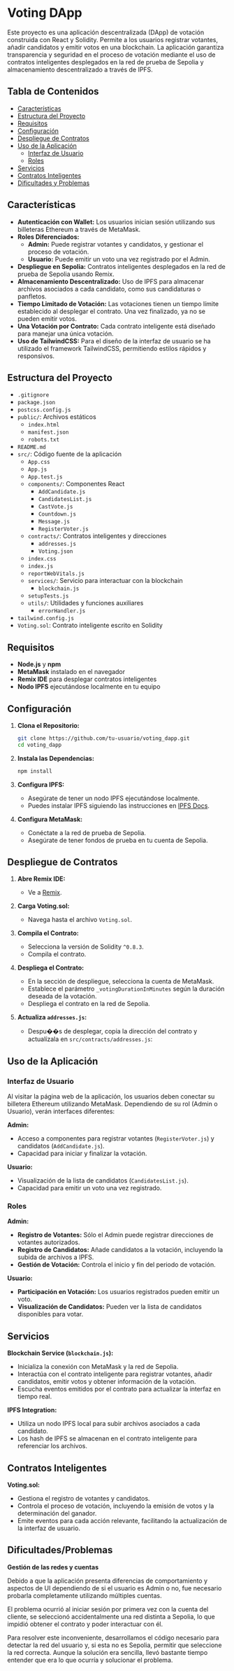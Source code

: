 # Voting DApp

Este proyecto es una aplicación descentralizada (DApp) de votación construida con React y Solidity. Permite a los usuarios registrar votantes, añadir candidatos y emitir votos en una blockchain. La aplicación garantiza transparencia y seguridad en el proceso de votación mediante el uso de contratos inteligentes desplegados en la red de prueba de Sepolia y almacenamiento descentralizado a través de IPFS.

## Tabla de Contenidos

- [Características](#características)
- [Estructura del Proyecto](#estructura-del-proyecto)
- [Requisitos](#requisitos)
- [Configuración](#configuración)
- [Despliegue de Contratos](#despliegue-de-contratos)
- [Uso de la Aplicación](#uso-de-la-aplicación)
  - [Interfaz de Usuario](#interfaz-de-usuario)
  - [Roles](#roles)
- [Servicios](#servicios)
- [Contratos Inteligentes](#contratos-inteligentes)
- [Dificultades y Problemas](#dificultadesproblemas)

## Características

- **Autenticación con Wallet:** Los usuarios inician sesión utilizando sus billeteras Ethereum a través de MetaMask.
- **Roles Diferenciados:** 
  - **Admin:** Puede registrar votantes y candidatos, y gestionar el proceso de votación.
  - **Usuario:** Puede emitir un voto una vez registrado por el Admin.
- **Despliegue en Sepolia:** Contratos inteligentes desplegados en la red de prueba de Sepolia usando Remix.
- **Almacenamiento Descentralizado:** Uso de IPFS para almacenar archivos asociados a cada candidato, como sus candidaturas o panfletos.
- **Tiempo Limitado de Votación:** Las votaciones tienen un tiempo límite establecido al desplegar el contrato. Una vez finalizado, ya no se pueden emitir votos.
- **Una Votación por Contrato:** Cada contrato inteligente está diseñado para manejar una única votación.
- **Uso de TailwindCSS:** Para el diseño de la interfaz de usuario se ha utilizado el framework TailwindCSS, permitiendo estilos rápidos y responsivos.


## Estructura del Proyecto

- `.gitignore`
- `package.json`
- `postcss.config.js`
- `public/`: Archivos estáticos
  - `index.html`
  - `manifest.json`
  - `robots.txt`
- `README.md`
- `src/`: Código fuente de la aplicación
  - `App.css`
  - `App.js`
  - `App.test.js`
  - `components/`: Componentes React
    - `AddCandidate.js`
    - `CandidatesList.js`
    - `CastVote.js`
    - `Countdown.js`
    - `Message.js`
    - `RegisterVoter.js`
  - `contracts/`: Contratos inteligentes y direcciones
    - `addresses.js`
    - `Voting.json`
  - `index.css`
  - `index.js`
  - `reportWebVitals.js`
  - `services/`: Servicio para interactuar con la blockchain
    - `blockchain.js`
  - `setupTests.js`
  - `utils/`: Utilidades y funciones auxiliares
    - `errorHandler.js`
- `tailwind.config.js`
- `Voting.sol`: Contrato inteligente escrito en Solidity

## Requisitos

- **Node.js** y **npm**
- **MetaMask** instalado en el navegador
- **Remix IDE** para desplegar contratos inteligentes
- **Nodo IPFS** ejecutándose localmente en tu equipo

## Configuración

1. **Clona el Repositorio:**
   ```sh
   git clone https://github.com/tu-usuario/voting_dapp.git
   cd voting_dapp
   ```

2. **Instala las Dependencias:**
   ```sh
   npm install
   ```

3. **Configura IPFS:**
   - Asegúrate de tener un nodo IPFS ejecutándose localmente.
   - Puedes instalar IPFS siguiendo las instrucciones en [IPFS Docs](https://docs.ipfs.io/).

4. **Configura MetaMask:**
   - Conéctate a la red de prueba de Sepolia.
   - Asegúrate de tener fondos de prueba en tu cuenta de Sepolia.

## Despliegue de Contratos

1. **Abre Remix IDE:**
   - Ve a [Remix](https://remix.ethereum.org/).

2. **Carga Voting.sol:**
   - Navega hasta el archivo `Voting.sol`.

3. **Compila el Contrato:**
   - Selecciona la versión de Solidity `^0.8.3`.
   - Compila el contrato.

4. **Despliega el Contrato:**
   - En la sección de despliegue, selecciona la cuenta de MetaMask.
   - Establece el parámetro `_votingDurationInMinutes` según la duración deseada de la votación.
   - Despliega el contrato en la red de Sepolia.

5. **Actualiza `addresses.js`:**
   - Despu��s de desplegar, copia la dirección del contrato y actualízala en `src/contracts/addresses.js`:

## Uso de la Aplicación

### Interfaz de Usuario

Al visitar la página web de la aplicación, los usuarios deben conectar su billetera Ethereum utilizando MetaMask. Dependiendo de su rol (Admin o Usuario), verán interfaces diferentes:

**Admin:**
- Acceso a componentes para registrar votantes (`RegisterVoter.js`) y candidatos (`AddCandidate.js`).
- Capacidad para iniciar y finalizar la votación.

**Usuario:**
- Visualización de la lista de candidatos (`CandidatesList.js`).
- Capacidad para emitir un voto una vez registrado.

### Roles

**Admin:**
- **Registro de Votantes:** Sólo el Admin puede registrar direcciones de votantes autorizados.
- **Registro de Candidatos:** Añade candidatos a la votación, incluyendo la subida de archivos a IPFS.
- **Gestión de Votación:** Controla el inicio y fin del periodo de votación.

**Usuario:**
- **Participación en Votación:** Los usuarios registrados pueden emitir un voto.
- **Visualización de Candidatos:** Pueden ver la lista de candidatos disponibles para votar.

## Servicios

**Blockchain Service (`blockchain.js`):**
- Inicializa la conexión con MetaMask y la red de Sepolia.
- Interactúa con el contrato inteligente para registrar votantes, añadir candidatos, emitir votos y obtener información de la votación.
- Escucha eventos emitidos por el contrato para actualizar la interfaz en tiempo real.

**IPFS Integration:**
- Utiliza un nodo IPFS local para subir archivos asociados a cada candidato.
- Los hash de IPFS se almacenan en el contrato inteligente para referenciar los archivos.

## Contratos Inteligentes

**Voting.sol:**
- Gestiona el registro de votantes y candidatos.
- Controla el proceso de votación, incluyendo la emisión de votos y la determinación del ganador.
- Emite eventos para cada acción relevante, facilitando la actualización de la interfaz de usuario.

## Dificultades/Problemas
**Gestión de las redes y cuentas**

Debido a que la aplicación presenta diferencias de comportamiento y aspectos de UI dependiendo de si el usuario es Admin o no, fue necesario probarla completamente utilizando múltiples cuentas. 

El problema ocurrió al iniciar sesión por primera vez con la cuenta del cliente, se seleccionó accidentalmente una red distinta a Sepolia, lo que impidió obtener el contrato y poder interactuar con él. 

Para resolver este inconveniente, desarrollamos el código necesario para detectar la red del usuario y, si esta no es Sepolia, permitir que seleccione la red correcta. Aunque la solución era sencilla, llevó bastante tiempo entender que era lo que ocurría y solucionar el problema.
